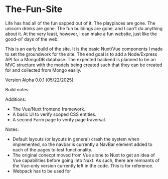 # The-Fun-Site

Life has had all of the fun sapped out of it. The playplaces are gone. The unicorn drinks are gone. The fun buildings are gone, and I can't do anything about it. At the very least, however, I can make a fun website, just like the good-ol' days of the web.

This is an early build of the site. It is the basic Nuxt/Vue components I made to set the groundwork for the site. The end goal is to add a Node/Express API for a MongoDB database. The expected backend is planned to be an MVC structure with the models being created such that they can be created for and collected from Mongo easily.

Version Alpha 0.0.1 (05/22/2025)

Build notes:

Additions:

- The Vue/Nuxt frontend framework.
- A basic UI to verify scoped CSS entities.
- A second Farm page to verify page traversal.

Notes:

- Default layouts (or layouts in general) crash the system when implemented, so the navbar is currently a NavBar element added to each of the pages to test functionality.
- The original conecpt moved from Vue alone to Nuxt to get an idea of Vue capabilities before going into Nuxt. As such, there are remnants of the Vue-only version currently left in the code. This is for reference.
- Webpack has to be used for <style scoped> elements to function. Using the default builder makes it fail.
- The idea is to focus on Javascript over Typescript. While objects like nuxt.config are currently Typescript due to the requirements of the library, Javascript is being used where possible.
